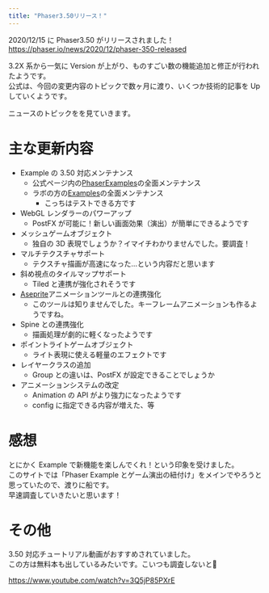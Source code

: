 ```yaml
---
title: "Phaser3.50リリース！"
---
```


2020/12/15 に Phaser3.50 がリリースされました！  
https://phaser.io/news/2020/12/phaser-350-released

3.2X 系から一気に Version が上がり、ものすごい数の機能追加と修正が行われたようです。  
公式は、今回の変更内容のトピックで数ヶ月に渡り、いくつか技術的記事を Up していくようです。

ニュースのトピックをを見ていきます。

# 主な更新内容

- Example の 3.50 対応メンテナンス
  - 公式ページ内の[PhaserExamples](http://phaser.io/examples)の全面メンテナンス
  - ラボの方の[Examples](http://labs.phaser.io/)の全面メンテナンス
    - こっちはテストできる方です
- WebGL レンダラーのパワーアップ
  - PostFX が可能に！新しい画面効果（演出）が簡単にできるようです
- メッシュゲームオブジェクト
  - 独自の 3D 表現でしょうか？イマイチわかりませんでした。要調査！
- マルチテクスチャサポート
  - テクスチャ描画が高速になった…という内容だと思います
- 斜め視点のタイルマップサポート
  - Tiled と連携が強化されそうです
- [Aseprite](https://www.aseprite.org/)アニメーションツールとの連携強化
  - このツールは知りませんでした。キーフレームアニメーションも作るようですね。
- Spine との連携強化
  - 描画処理が劇的に軽くなったようです
- ポイントライトゲームオブジェクト
  - ライト表現に使える軽量のエフェクトです
- レイヤークラスの追加
  - Group との違いは、PostFX が設定できることでしょうか
- アニメーションシステムの改定
  - Animation の API がより強力になったようです
  - config に指定できる内容が増えた、等

# 感想

とにかく Example で新機能を楽しんでくれ！という印象を受けました。  
このサイトでは「Phaser Example とゲーム演出の紐付け」をメインでやろうと思っていたので、渡りに船です。  
早速調査していきたいと思います！

# その他

3.50 対応チュートリアル動画がおすすめされていました。  
この方は無料本も出しているみたいです。こいつも調査しないと:triumph:

https://www.youtube.com/watch?v=3Q5jP85PXrE
